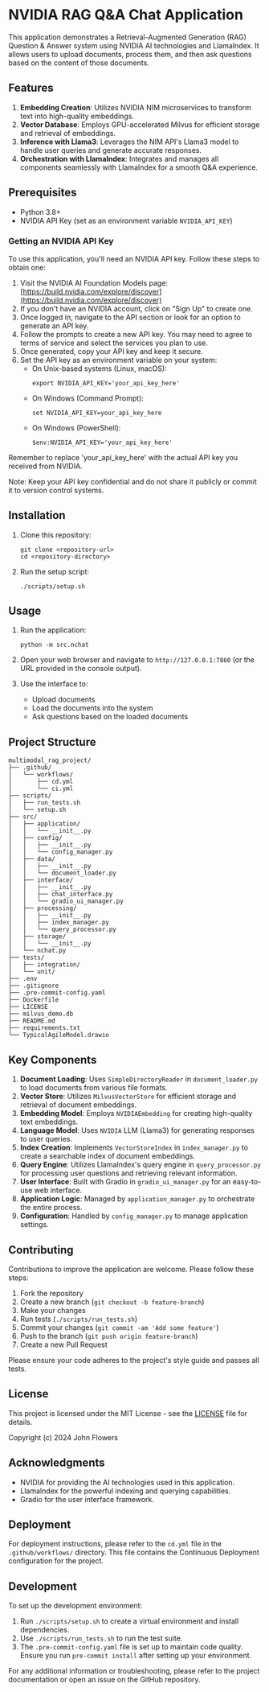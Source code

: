# NVIDIA RAG Q&A Chat Application

This application demonstrates a Retrieval-Augmented Generation (RAG) Question & Answer system using NVIDIA AI technologies and LlamaIndex. It allows users to upload documents, process them, and then ask questions based on the content of those documents.

## Features

1. **Embedding Creation**: Utilizes NVIDIA NIM microservices to transform text into high-quality embeddings.
2. **Vector Database**: Employs GPU-accelerated Milvus for efficient storage and retrieval of embeddings.
3. **Inference with Llama3**: Leverages the NIM API's Llama3 model to handle user queries and generate accurate responses.
4. **Orchestration with LlamaIndex**: Integrates and manages all components seamlessly with LlamaIndex for a smooth Q&A experience.

## Prerequisites

- Python 3.8+
- NVIDIA API Key (set as an environment variable `NVIDIA_API_KEY`)

### Getting an NVIDIA API Key

To use this application, you'll need an NVIDIA API key. Follow these steps to obtain one:

1. Visit the NVIDIA AI Foundation Models page: [https://build.nvidia.com/explore/discover](https://build.nvidia.com/explore/discover)
2. If you don't have an NVIDIA account, click on "Sign Up" to create one.
3. Once logged in, navigate to the API section or look for an option to generate an API key.
4. Follow the prompts to create a new API key. You may need to agree to terms of service and select the services you plan to use.
5. Once generated, copy your API key and keep it secure.
6. Set the API key as an environment variable on your system:
   - On Unix-based systems (Linux, macOS):
     ```
     export NVIDIA_API_KEY='your_api_key_here'
     ```
   - On Windows (Command Prompt):
     ```
     set NVIDIA_API_KEY=your_api_key_here
     ```
   - On Windows (PowerShell):
     ```
     $env:NVIDIA_API_KEY='your_api_key_here'
     ```

Remember to replace 'your_api_key_here' with the actual API key you received from NVIDIA.

Note: Keep your API key confidential and do not share it publicly or commit it to version control systems.

## Installation

1. Clone this repository:
   ```
   git clone <repository-url>
   cd <repository-directory>
   ```

2. Run the setup script:
   ```
   ./scripts/setup.sh
   ```

## Usage

1. Run the application:
   ```
   python -m src.nchat
   ```

2. Open your web browser and navigate to `http://127.0.0.1:7860` (or the URL provided in the console output).

3. Use the interface to:
   - Upload documents
   - Load the documents into the system
   - Ask questions based on the loaded documents

## Project Structure

```
multimodal_rag_project/
├── .github/
│   └── workflows/
│       ├── cd.yml
│       └── ci.yml
├── scripts/
│   ├── run_tests.sh
│   └── setup.sh
├── src/
│   ├── application/
│   │   └── __init__.py
│   ├── config/
│   │   ├── __init__.py
│   │   └── config_manager.py
│   ├── data/
│   │   ├── __init__.py
│   │   └── document_loader.py
│   ├── interface/
│   │   ├── __init__.py
│   │   ├── chat_interface.py
│   │   └── gradio_ui_manager.py
│   ├── processing/
│   │   ├── __init__.py
│   │   ├── index_manager.py
│   │   └── query_processor.py
│   ├── storage/
│   │   └── __init__.py
│   └── nchat.py
├── tests/
│   ├── integration/
│   └── unit/
├── .env
├── .gitignore
├── .pre-commit-config.yaml
├── Dockerfile
├── LICENSE
├── milvus_demo.db
├── README.md
├── requirements.txt
└── TypicalAgileModel.drawio
```

## Key Components

1. **Document Loading**: Uses `SimpleDirectoryReader` in `document_loader.py` to load documents from various file formats.
2. **Vector Store**: Utilizes `MilvusVectorStore` for efficient storage and retrieval of document embeddings.
3. **Embedding Model**: Employs `NVIDIAEmbedding` for creating high-quality text embeddings.
4. **Language Model**: Uses `NVIDIA` LLM (Llama3) for generating responses to user queries.
5. **Index Creation**: Implements `VectorStoreIndex` in `index_manager.py` to create a searchable index of document embeddings.
6. **Query Engine**: Utilizes LlamaIndex's query engine in `query_processor.py` for processing user questions and retrieving relevant information.
7. **User Interface**: Built with Gradio in `gradio_ui_manager.py` for an easy-to-use web interface.
8. **Application Logic**: Managed by `application_manager.py` to orchestrate the entire process.
9. **Configuration**: Handled by `config_manager.py` to manage application settings.

## Contributing

Contributions to improve the application are welcome. Please follow these steps:

1. Fork the repository
2. Create a new branch (`git checkout -b feature-branch`)
3. Make your changes
4. Run tests (`./scripts/run_tests.sh`)
5. Commit your changes (`git commit -am 'Add some feature'`)
6. Push to the branch (`git push origin feature-branch`)
7. Create a new Pull Request

Please ensure your code adheres to the project's style guide and passes all tests.

## License

This project is licensed under the MIT License - see the [LICENSE](LICENSE) file for details.

Copyright (c) 2024 John Flowers

## Acknowledgments

- NVIDIA for providing the AI technologies used in this application.
- LlamaIndex for the powerful indexing and querying capabilities.
- Gradio for the user interface framework.

## Deployment

For deployment instructions, please refer to the `cd.yml` file in the `.github/workflows/` directory. This file contains the Continuous Deployment configuration for the project.

## Development

To set up the development environment:

1. Run `./scripts/setup.sh` to create a virtual environment and install dependencies.
2. Use `./scripts/run_tests.sh` to run the test suite.
3. The `.pre-commit-config.yaml` file is set up to maintain code quality. Ensure you run `pre-commit install` after setting up your environment.

For any additional information or troubleshooting, please refer to the project documentation or open an issue on the GitHub repository.